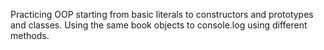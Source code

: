 Practicing OOP starting from basic literals to constructors and prototypes and classes.
Using the same book objects to console.log using different methods.
